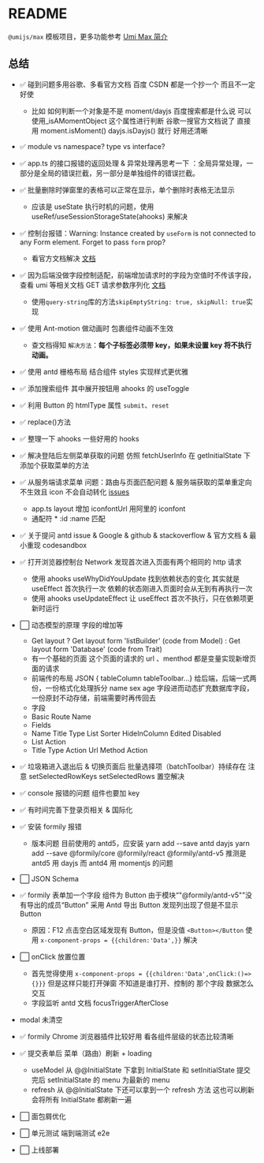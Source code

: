 # README

`@umijs/max` 模板项目，更多功能参考 [Umi Max 简介](https://umijs.org/docs/max/introduce)

## 总结

- ✅ 碰到问题多用谷歌、多看官方文档 百度 CSDN 都是一个抄一个 而且不一定好使
  - 比如 如何判断一个对象是不是 moment/dayjs 百度搜索都是什么说 可以使用\_isAMomentObject 这个属性进行判断 谷歌一搜官方文档说了 直接用 moment.isMoment() dayjs.isDayjs() 就行 好用还清晰
- ✅ module vs namespace? type vs interface?
- ✅ app.ts 的接口报错的返回处理 & 异常处理再思考一下 ：全局异常处理，一部分是全局的错误拦截，另一部分是单独组件的错误拦截。
- ✅ 批量删除时弹窗里的表格可以正常在显示，单个删除时表格无法显示
  - 应该是 useState 执行时机的问题，使用 useRef/useSessionStorageState(ahooks) 来解决
- ✅ 控制台报错：Warning: Instance created by `useForm` is not connected to any Form element. Forget to pass `form` prop?
  - 看官方文档解决 [文档](https://ant.design/components/form-cn#%E4%B8%BA%E4%BD%95%E5%9C%A8-modal-%E4%B8%AD%E8%B0%83%E7%94%A8-form-%E6%8E%A7%E5%88%B6%E5%8F%B0%E4%BC%9A%E6%8A%A5%E9%94%99)
- ✅ 因为后端没做字段控制适配，前端增加请求时的字段为空值时不传该字段，查看 umi 等相关文档 GET 请求参数序列化 [文档](https://umijs.org/docs/max/request#get-%E8%AF%B7%E6%B1%82%E5%8F%82%E6%95%B0%E5%BA%8F%E5%88%97%E5%8C%96)
  - 使用`query-string`库的方法`skipEmptyString: true, skipNull: true`实现
- ✅ 使用 Ant-motion 做动画时 包裹组件动画不生效
  - 查文档得知 `解决方法`：**每个子标签必须带 key，如果未设置 key 将不执行动画。**
- ✅ 使用 antd 栅格布局 结合组件 styles 实现样式更优雅
- ✅ 添加搜索组件 其中展开按钮用 ahooks 的 useToggle
- ✅ 利用 Button 的 htmlType 属性 `submit`、`reset`
- ✅ replace()方法
- ✅ 整理一下 ahooks 一些好用的 hooks
- ✅ 解决登陆后左侧菜单获取的问题 仿照 fetchUserInfo 在 getInitialState 下添加个获取菜单的方法
- ✅ 从服务端请求菜单 问题：路由与页面匹配问题 & 服务端获取的菜单重定向不生效且 icon 不会自动转化 [issues](https://github.com/ant-design/ant-design-pro/issues/8101)
  - app.ts layout 增加 iconfontUrl 用阿里的 iconfont
  - 通配符 \* :id :name 匹配
- ✅ 关于提问 antd issue & Google & github & stackoverflow & 官方文档 & 最小重现 codesandbox
- ✅ 打开浏览器控制台 Network 发现首次进入页面有两个相同的 http 请求
  - 使用 ahooks useWhyDidYouUpdate 找到依赖状态的变化 其实就是 useEffect 首次执行一次 依赖的状态刚进入页面时会从无到有再执行一次
  - 使用 ahooks useUpdateEffect 让 useEffect 首次不执行，只在依赖项更新时运行
- ⬜ 动态模型的原理 字段的增加等
  - Get layout ? Get layout form 'listBuilder' (code from Model) : Get layout form 'Database' (code from Trait)
  - 有一个基础的页面 这个页面的请求的 url 、menthod 都是变量实现新增页面的请求
  - 前端传的布局 JSON { tableColumn tableToolbar...} 给后端，后端一式两份，一份格式化处理拆分 name sex age 字段进而动态扩充数据库字段，一份原封不动存储，前端需要时再传回去
  - 字段
  - Basic Route Name
  - Fields
  - Name Title Type List Sorter HideInColumn Edited Disabled
  - List Action
  - Title Type Action Url Method Action
- ✅ 垃圾箱进入退出后 & 切换页面后 批量选择项（batchToolbar）持续存在 注意 setSelectedRowKeys setSelectedRows 置空解决
- ✅ console 报错的问题 <Col> 组件也要加 key
- ✅ 有时间完善下登录页相关 & 国际化
- ✅ 安装 formily 报错
  - 版本问题 目前使用的 antd5，应安装 yarn add --save antd dayjs yarn add --save @formily/core @formily/react @formily/antd-v5 推测是 antd5 用 dayjs 而 antd4 用 momentjs 的问题
- ⬜ JSON Schema
- ✅ formily 表单加一个字段 组件为 Button 由于模块“"@formily/antd-v5"”没有导出的成员“Button” 采用 Antd 导出 Button 发现列出现了但是不显示 Button
  - 原因：F12 点击空白区域发现有 Button，但是没值 `<Button></Button` 使用 `x-component-props = {{children:'Data',}}` 解决
- ⬜ onClick 放置位置
  - 首先觉得使用 `x-component-props = {{children:'Data',onClick:()=>{}}}` 但是这样只能打开弹窗 不知道是谁打开、控制的 那个字段 数据怎么交互
  - 字段监听 antd 文档 focusTriggerAfterClose
- modal 未清空
- ✅ formily Chrome 浏览器插件比较好用 看各组件层级的状态比较清晰
- ✅ 提交表单后 菜单（路由）刷新 + loading

  - useModel 从 @@InitialState 下拿到 InitialState 和 setInitialState 提交完后 setInitialState 的 menu 为最新的 menu
  - refresh 从 @@InitialState 下还可以拿到一个 refresh 方法 这也可以刷新 会将所有 InitialState 都刷新一遍

- ⬜ 面包屑优化
- ⬜ 单元测试 端到端测试 e2e
- ⬜ 上线部署
